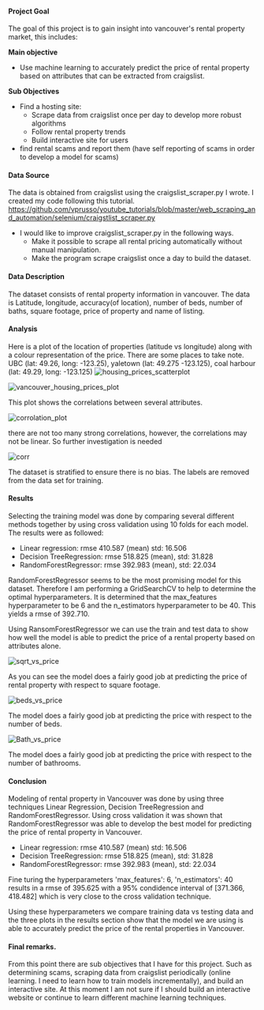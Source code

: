 #### Project Goal
The goal of this project is to gain insight into vancouver's rental property market, this includes:

**Main objective**

* Use machine learning to accurately predict the price of rental property based on attributes that can be extracted from craigslist.

**Sub Objectives**

* Find a hosting site:
  * Scrape data from craigslist once per day to develop more robust algorithms
  * Follow rental property trends
  * Build interactive site for users
* find rental scams and report them (have self reporting of scams in order to develop a model for scams)

#### Data Source
The data is obtained from craigslist using the craigslist_scraper.py I wrote. I created my code following this tutorial. https://github.com/vprusso/youtube_tutorials/blob/master/web_scraping_and_automation/selenium/craigstlist_scraper.py
* I would like to improve craigslist_scraper.py in the following ways.
  * Make it possible to scrape all rental pricing automatically without manual manipulation.
  * Make the program scrape craigslist once a day to build the dataset.

#### Data Description
The dataset consists of rental property information in vancouver. The data is Latitude, longitude, accuracy(of location), number of beds, number of baths, square footage, price of property and name of listing.

#### Analysis

Here is a plot of the location of properties (latitude vs longitude) along with a colour representation of the price. There are some places to take note. UBC (lat: 49.26, long: -123.25), yaletown (lat: 49.275 -123.125), coal harbour (lat: 49.29, long: -123.125)
![housing_prices_scatterplot](https://user-images.githubusercontent.com/20325116/87889585-2eeaf580-c9e7-11ea-9ae2-f8350e439dd1.png)

![vancouver_housing_prices_plot](https://user-images.githubusercontent.com/20325116/88244264-26ddc080-cc48-11ea-8721-7a785b1eee75.png)

This plot shows the correlations between several attributes.

![corrolation_plot](https://user-images.githubusercontent.com/20325116/87895155-898d4d00-c9f9-11ea-918e-e5d82391304a.png)

there are not too many strong correlations, however, the correlations may not be linear. So further investigation is needed

![corr](https://user-images.githubusercontent.com/20325116/87895552-9a8a8e00-c9fa-11ea-9a83-dfce40526118.png)

The dataset is stratified to ensure there is no bias. The labels are removed from the data set for training. 

#### Results

Selecting the training model was done by comparing several different methods together by using cross validation using 10 folds for each model. The results were as followed:
* Linear regression: rmse 410.587 (mean) std: 16.506
* Decision TreeRegression: rmse 518.825 (mean), std: 31.828 
* RandomForestRegressor: rmse 392.983 (mean), std: 22.034

RandomForestRegressor seems to be the most promising model for this dataset. Therefore I am performing a GridSearchCV to help to determine the optimal hyperparameters. It is determined that the max_features hyperparameter to be 6 and the n_estimators hyperparameter to be 40. This yields a rmse of 392.710. 

Using RansomForestRegressor we can use the train and test data to show how well the model is able to predict the price of a rental property based on attributes alone.

![sqrt_vs_price](https://user-images.githubusercontent.com/20325116/88725702-5b86c780-d0e1-11ea-8590-57d35b1d57f3.png)

As you can see the model does a fairly good job at predicting the price of rental property with respect to square footage.

![beds_vs_price](https://user-images.githubusercontent.com/20325116/88725794-8244fe00-d0e1-11ea-8fe1-b59895b5ff52.png)

The model does a fairly good job at predicting the price with respect to the number of beds.

![Bath_vs_price](https://user-images.githubusercontent.com/20325116/88725864-9c7edc00-d0e1-11ea-9909-aa914934ef5e.png)

The model does a fairly good job at predicting the price with respect to the number of bathrooms. 

#### Conclusion

Modeling of rental property in Vancouver was done by using three techniques Linear Regression, Decision TreeRegression and RandomForestRegressor. Using cross validation it was shown that RandomForestRegressor was able to develop the best model for predicting the price of rental property in Vancouver. 

* Linear regression: rmse 410.587 (mean) std: 16.506
* Decision TreeRegression: rmse 518.825 (mean), std: 31.828
* RandomForestRegressor: rmse 392.983 (mean), std: 22.034

Fine turing the hyperparameters 'max_features': 6, 'n_estimators': 40 results in a rmse of 395.625 with a 95% condidence interval of [371.366, 418.482] which is very close to the cross validation technique. 

Using these hyperparameters we compare training data vs testing data and the three plots in the results section show that the model we are using is able to accurately predict the price of the rental properties in Vancouver.
 
#### Final remarks. 

From this point there are sub objectives that I have for this project. Such as determining scams, scraping data from craigslist periodically (online learning. I need to learn how to train models incrementally), and build an interactive site. At this moment I am not sure if I should build an interactive website or continue to learn different machine learning techniques. 

